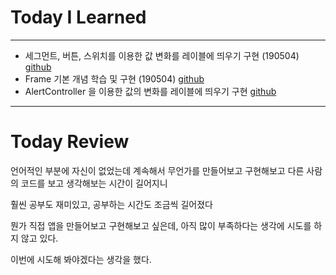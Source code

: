 # Today I Learned

---

- 세그먼트, 버튼, 스위치를 이용한 값 변화를 레이블에 띄우기 구현 (190504) [github](https://github.com/VincentGeranium/Swift-Study/tree/master/2019-05-04-SegmentSwitchAndButton)
- Frame 기본 개념 학습 및 구현 (190504) [github](https://github.com/VincentGeranium/Swift-Study/tree/master/2019-05-04-FrameStudy)
- AlertController 을 이용한 값의 변화를 레이블에 띄우기 구현 [github](https://github.com/VincentGeranium/Swift-Study/tree/master/2019-05-05-AlertContorller-Study)

---

# Today Review

언어적인 부분에 자신이 없었는데 계속해서 무언가를 만들어보고 구현해보고 다른 사람의 코드를 보고 생각해보는 시간이 길어지니

훨씬 공부도 재미있고, 공부하는 시간도 조금씩 길어졌다

뭔가 직접 앱을 만들어보고 구현해보고 싶은데, 아직 많이 부족하다는 생각에 시도를 하지 않고 있다.

이번에 시도해 봐야겠다는 생각을 했다.